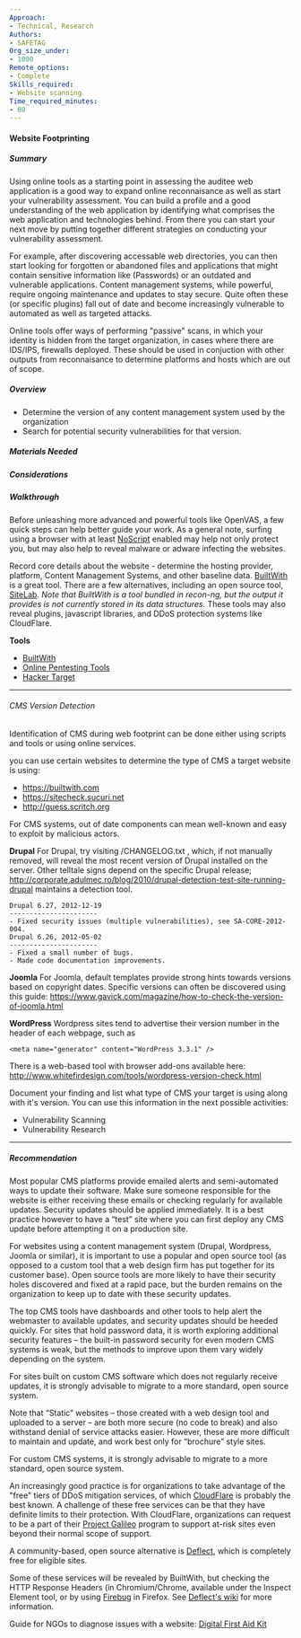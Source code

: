 ```yaml
---
Approach:
- Technical, Research
Authors:
- SAFETAG
Org_size_under:
- 1000
Remote_options:
- Complete
Skills_required:
- Website scanning
Time_required_minutes:
- 60
---
```


#### Website Footprinting

##### Summary

Using online tools as a starting point in assessing the auditee web application is a good way to expand online reconnaisance as well as start your vulnerability assessment. You can build a profile and a good understanding of the web application by identifying what comprises the web application and technologies behind. From there you can start your next move by putting together different strategies on conducting your vulnerability assessment.

For example, after discovering accessable web directories, you can then start looking for forgotten or abandoned files and applications that might contain sensitive information like (Passwords) or an outdated and vulnerable applications.  Content management systems, while powerful, require ongoing maintenance and updates to stay secure. Quite often these (or specific plugins) fall out of date and become increasingly vulnerable to automated as well as targeted attacks.

Online tools offer ways of performing "passive" scans, in which your identity is hidden from the target organization, in cases where there are IDS/IPS, firewalls deployed. These should be used in conjuction with other outputs from reconnaisance to determine platforms and hosts which are out of scope.

##### Overview

* Determine the version of any content management system used by the organization
* Search for potential security vulnerabilities for that version.

##### Materials Needed

##### Considerations

##### Walkthrough

Before unleashing more advanced and powerful tools like OpenVAS, a few quick steps can help better guide your work. As a general note, surfing using a browser with at least [NoScript](https://addons.mozilla.org/en-US/firefox/addon/noscript/) enabled may help not only protect you, but may also help to reveal malware or adware infecting the websites.

Record core details about the website - determine the hosting provider, platform, Content Management Systems, and other baseline data.  [BuiltWith](http://builtwith.com/) is a great tool.  There are a few alternatives, including an open source tool, [SiteLab](https://callmeed.github.io/site-lab/).  *Note that BuiltWith is a tool bundled in recon-ng, but the output it provides is not currently stored in its data structures.* These tools may also reveal plugins, javascript libraries, and DDoS protection systems like CloudFlare.

**Tools**

- [BuiltWith](https://builtwith.com)
- [Online Pentesting Tools](https://pentest-tools.com/)
- [Hacker Target](https://hackertarget.com/)

___

###### CMS Version Detection

Identification of CMS during web footprint can be done either using scripts and tools or using online services.

you can use certain websites to determine the type of CMS a target website is using:

  - https://builtwith.com
  - https://sitecheck.sucuri.net
  - http://guess.scritch.org

For CMS systems, out of date components can mean well-known and easy to exploit by malicious actors.

**Drupal**
For Drupal, try visiting /CHANGELOG.txt , which, if not manually removed, will reveal the most recent version of Drupal installed on the server. Other telltale signs depend on the specific Drupal release; http://corporate.adulmec.ro/blog/2010/drupal-detection-test-site-running-drupal maintains a detection tool.

```
Drupal 6.27, 2012-12-19
----------------------
- Fixed security issues (multiple vulnerabilities), see SA-CORE-2012-004.
Drupal 6.26, 2012-05-02
----------------------
- Fixed a small number of bugs.
- Made code documentation improvements.
```

**Joomla**
For Joomla, default templates provide strong hints towards versions based on copyright dates. Specific versions can often be discovered using this guide: https://www.gavick.com/magazine/how-to-check-the-version-of-joomla.html

**WordPress**
Wordpress sites tend to advertise their version number in the header of each webpage, such as

```
<meta name="generator" content="WordPress 3.3.1" />
```

There is a web-based tool with browser add-ons available here: http://www.whitefirdesign.com/tools/wordpress-version-check.html

Document your finding and list what type of CMS your target is using along with it's version. You can use this information in the next possible activities:

  - Vulnerability Scanning
  - Vulnerability Research

___

##### Recommendation

Most popular CMS platforms provide emailed alerts and semi-automated ways to update their software. Make sure someone responsible for the website is either receiving these emails or checking regularly for available updates. Security updates should be applied immediately. It is a best practice however to have a “test” site where you can first deploy any CMS update before attempting it on a production site.

For websites using a content management system (Drupal, Wordpress, Joomla or similar), it is important to use a popular and open source tool (as opposed to a custom tool that a web design firm has put together for its customer base). Open source tools are more likely to have their security holes discovered and fixed at a rapid pace, but the burden remains on the organization to keep up to date with these security updates.

The top CMS tools have dashboards and other tools to help alert the webmaster to available updates, and security updates should be heeded quickly. For sites that hold password data, it is worth exploring additional security features – the built-in password security for even modern CMS systems is weak, but the methods to improve upon them vary widely depending on the system.

For sites built on custom CMS software which does not regularly receive updates, it is strongly advisable to migrate to a more standard, open source system.

Note that “Static” websites – those created with a web design tool and uploaded to a server – are both more secure (no code to break) and also withstand denial of service attacks easier. However, these are more difficult to maintain and update, and work best only for “brochure” style sites.

For custom CMS systems, it is strongly advisable to migrate to a more standard, open source system.

An increasingly good practice is for organizations to take advantage of the "free" tiers of DDoS mitigation services, of which [CloudFlare](https://www.cloudflare.com/) is probably the best known. A challenge of these free services can be that they have definite limits to their protection. With CloudFlare, organizations can request to be a part of their [Project Galileo](https://www.cloudflare.com/galileo) program to support at-risk sites even beyond their normal scope of support.

A community-based, open source alternative is [Deflect](https://deflect.ca/), which is completely free for eligible sites.

Some of these services will be revealed by BuiltWith, but checking the HTTP Response Headers (in Chromium/Chrome, available under the Inspect Element tool, or by using [Firebug](https://addons.mozilla.org/en-US/firefox/addon/firebug/) in Firefox. See [Deflect's wiki](https://wiki.deflect.ca/wiki/About_Deflect#Is_it_working.3F) for more information.

Guide for NGOs to diagnose issues with a website: [Digital First Aid Kit](https://digitalfirstaid.org/en/topics/website-not-working/)
